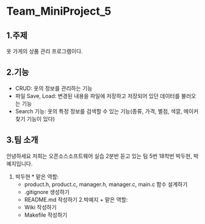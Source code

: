 # Team_MiniProject_5
## 1.주제
  옷 가게의 상품 관리 프로그램이다.
## 2.기능
  * CRUD: 옷의 정보를 관리하는 기능
  * 파일 Save, Load: 변경된 내용을 파일에 저장하고 저장되어 있던 데이터를 불러오는 기능
  * Search 기능: 옷의 특정 정보를 검색할 수 있는 기능(종류, 가격, 별점, 색깔, 메이커 찾기 기능이 있다)
## 3.팀 소개
  안녕하세요 저희는 오픈소스소프트웨어 실습 2분반 듣고 있는 팀 5번 18학번 박두현, 박예지입니다.
  1. 박두현 
    * 맡은 역할: 
      * product.h, product.c, manager.h, manager.c, main.c 함수 설계하기 
      * .gitignore 생성하기
      * README.md 작성하기
  2.박예지 
    + 맡은 역할:
      + Wiki 작성하기
      + Makefile 작성하기
